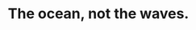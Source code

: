 ---
title: The ocean, not the waves.
tags: experience self buddhism mindfulness consciousness resilience
star: true
open: true
order: 1
selfbreakapproach: true
selfbreakapproachorder: 2
---